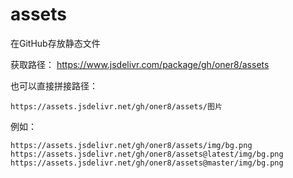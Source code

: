 # assets

在GitHub存放静态文件

获取路径： https://www.jsdelivr.com/package/gh/oner8/assets

也可以直接拼接路径：

```
https://assets.jsdelivr.net/gh/oner8/assets/图片
```

例如：

```
https://assets.jsdelivr.net/gh/oner8/assets/img/bg.png
https://assets.jsdelivr.net/gh/oner8/assets@latest/img/bg.png
https://assets.jsdelivr.net/gh/oner8/assets@master/img/bg.png
```